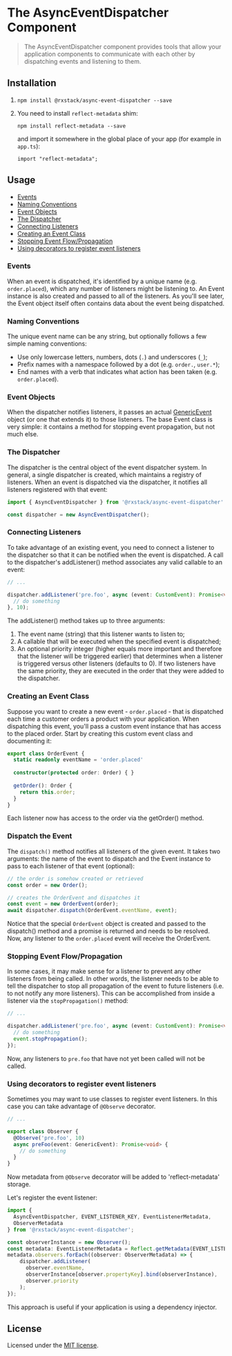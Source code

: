 # The AsyncEventDispatcher Component

> The AsyncEventDispatcher component provides tools that allow your application components to communicate with each other
  by dispatching events and listening to them.
  
## Installation

1. ` npm install @rxstack/async-event-dispatcher --save `

2. You need to install `reflect-metadata` shim:

    `npm install reflect-metadata --save`

    and import it somewhere in the global place of your app (for example in `app.ts`):

    `import "reflect-metadata";`

## Usage

* [Events](#events)
* [Naming Conventions](#naming-conventions)
* [Event Objects](#event-objects)
* [The Dispatcher](#the-dispatcher)
* [Connecting Listeners](#connecting-listeners)
* [Creating an Event Class](#creating-an-event-class)
* [Stopping Event Flow/Propagation](#stopping-event-flow/propagation)
* [Using decorators to register event listeners](#using-decorators)

### <a name="events"></a> Events
When an event is dispatched, it's identified by a unique name (e.g. `order.placed`), which any number of listeners 
might be listening to. An Event instance is also created and passed to all of the listeners. 
As you'll see later, the Event object itself often contains data about the event being dispatched.

### <a name="naming-conventions"></a> Naming Conventions
The unique event name can be any string, but optionally follows a few simple naming conventions:
- Use only lowercase letters, numbers, dots (`.`) and underscores (`_`);
- Prefix names with a namespace followed by a dot (e.g. `order.`, `user.*`);
- End names with a verb that indicates what action has been taken (e.g. `order.placed`).

### <a name="event-objects"></a> Event Objects
When the dispatcher notifies listeners, it passes an actual [GenericEvent](src/generic-event.ts) 
object (or one that extends it) to those listeners. 
The base Event class is very simple: it contains a method for stopping event propagation, but not much else.

### <a name="the-dispatcher"></a> The Dispatcher
The dispatcher is the central object of the event dispatcher system. In general, a single dispatcher is created, 
which maintains a registry of listeners. When an event is dispatched via the dispatcher, 
it notifies all listeners registered with that event:

```typescript
import { AsyncEventDispatcher } from '@rxstack/async-event-dispatcher'

const dispatcher = new AsyncEventDispatcher();
```

### <a name="connecting-listeners"></a> Connecting Listeners
To take advantage of an existing event, you need to connect a listener to the dispatcher so that it can be notified 
when the event is dispatched. A call to the dispatcher's addListener() 
method associates any valid callable to an event:

```typescript
// ...

dispatcher.addListener('pre.foo', async (event: CustomEvent): Promise<void> => {
  // do something
}, 10);
```

The addListener() method takes up to three arguments:

1. The event name (string) that this listener wants to listen to;
2. A callable that will be executed when the specified event is dispatched;
3. An optional priority integer (higher equals more important and therefore that the listener will be triggered earlier) 
that determines when a listener is triggered versus other listeners (defaults to 0). 
If two listeners have the same priority, they are executed in the order that they were added to the dispatcher.

### <a name="creating-an-event-class"></a> Creating an Event Class
Suppose you want to create a new event - `order.placed` - that is dispatched each time a customer orders 
a product with your application. When dispatching this event, you'll pass a custom event instance that has access 
to the placed order. Start by creating this custom event class and documenting it:

```typescript
export class OrderEvent {
  static readonly eventName = 'order.placed'
  
  constructor(protected order: Order) { }
  
  getOrder(): Order {
    return this.order;
  }
}
```
Each listener now has access to the order via the getOrder() method.

### Dispatch the Event
The `dispatch()` method notifies all listeners of the given event. It takes two arguments: 
the name of the event to dispatch and the Event instance to pass to each listener of that event (optional):

```typescript
// the order is somehow created or retrieved
const order = new Order();

// creates the OrderEvent and dispatches it
const event = new OrderEvent(order);
await dispatcher.dispatch(OrderEvent.eventName, event);
```
Notice that the special `OrderEvent` object is created and passed to the dispatch() method 
and a promise is returned and needs to be resolved. 
Now, any listener to the `order.placed` event will receive the OrderEvent.

### <a name="stopping-event-flow/propagation"></a> Stopping Event Flow/Propagation
In some cases, it may make sense for a listener to prevent any other listeners from being called. 
In other words, the listener needs to be able to tell the dispatcher to stop all propagation of 
the event to future listeners (i.e. to not notify any more listeners). 
This can be accomplished from inside a listener via the `stopPropagation()` method:

```typescript
// ...

dispatcher.addListener('pre.foo', async (event: CustomEvent): Promise<void> => {
  // do something
  event.stopPropagation();
});
```

Now, any listeners to `pre.foo` that have not yet been called will not be called.

### <a name="using-decorators"></a> Using decorators to register event listeners
Sometimes you may want to use classes to register event listeners. 
In this case you can take advantage of `@Observe` decorator.

```typescript
// ...

export class Observer {
  @Observe('pre.foo', 10)
  async preFoo(event: GenericEvent): Promise<void> {
    // do something
  }
}
````
Now metadata from `@Observe` decorator will be added to 'reflect-metadata' storage.

Let's register the event listener:

```typescript
import {
  AsyncEventDispatcher, EVENT_LISTENER_KEY, EventListenerMetadata,
  ObserverMetadata
} from '@rxstack/async-event-dispatcher';

const observerInstance = new Observer();
const metadata: EventListenerMetadata = Reflect.getMetadata(EVENT_LISTENER_KEY, observerInstance.constructor);
metadata.observers.forEach((observer: ObserverMetadata) => {
    dispatcher.addListener(
      observer.eventName,
      observerInstance[observer.propertyKey].bind(observerInstance),
      observer.priority
    );
});
````
This approach is useful if your application is using a dependency injector.

## License

Licensed under the [MIT license](../../LICENSE).